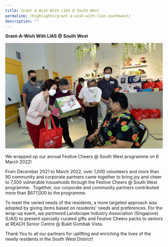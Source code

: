 ```yaml
---
title: Grant A Wish With LIAS @ South West
permalink: /highlights/grant-a-wish-with-lias-southwest/
description: ""
---
```



**Grant-A-Wish With LIAS @ South West**

![Grant A Wish](/images/Highlights/Grant-A-Wish%20with%20LIAS%20@%20SW%20-%20Pic%202.jpg)

We wrapped up our annual Festive Cheers @ South West programme on 6 March 2022!

From December 2021 to March 2022, over 1,000 volunteers and more than 90 community and corporate partners came together to bring joy and cheer to 7,500 vulnerable households through the Festive Cheers @ South West programme.  Together, our corporate and community partners contributed more than $677,000 to the programme. 

To meet the varied needs of the residents, a more targeted approach was adopted by giving items based on residents’ needs and preferences. For the wrap-up event, we partnered Landscape Industry Association (Singapore) (LIAS) to present specially curated gifts and Festive Cheers packs to seniors at REACH Senior Centre @ Bukit Gombak Vista.

Thank You to all our partners for uplifting and enriching the lives of the needy residents in the South West District!